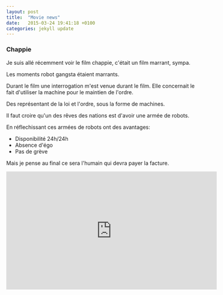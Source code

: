 ```yaml
---
layout: post
title:  "Movie news"
date:   2015-03-24 19:41:18 +0100
categories: jekyll update
---
```

### Chappie

Je suis allé récemment voir le film chappie, c'était un film marrant, sympa.

Les moments robot gangsta étaient marrants.

Durant le film une interrogation m'est venue durant le film. Elle concernait le fait d'utiliser la machine pour le maintien de l'ordre.

Des représentant de la loi et l'ordre, sous la forme de machines.

Il faut croire qu'un des rêves des nations est d'avoir une armée de robots.

En réflechissant ces armées de robots ont des avantages:

- Disponibilité 24h/24h
- Absence d'égo
- Pas de grève

Mais je pense au final ce sera l'humain qui devra payer la facture.

<iframe width="560" height="315" src="https://www.youtube.com/embed/lyy7y0QOK-0" frameborder="0" allow="autoplay; encrypted-media" allowfullscreen></iframe>
